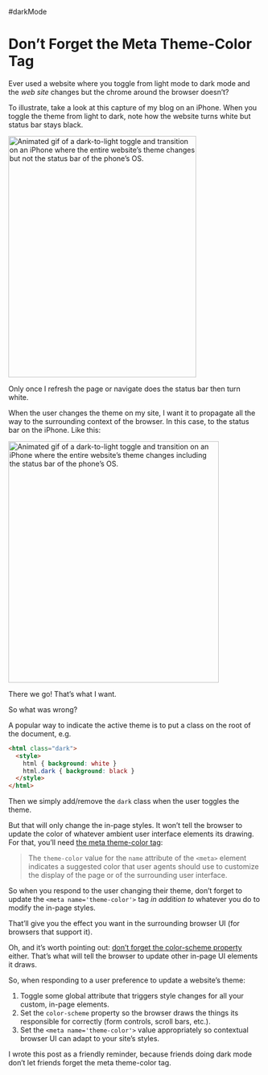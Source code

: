 #darkMode

# Don’t Forget the Meta Theme-Color Tag

Ever used a website where you toggle from light mode to dark mode and the _web site_ changes but the chrome around the browser doesn’t?

To illustrate, take a look at this capture of my blog on an iPhone. When you toggle the theme from light to dark, note how the website turns white but status bar stays black.

<img src="https://cdn.jim-nielsen.com/blog/2025/meta-theme-fail.gif" width="373" height="480" alt="Animated gif of a dark-to-light toggle and transition on an iPhone where the entire website’s theme changes but not the status bar of the phone’s OS." />

Only once I refresh the page or navigate does the status bar then turn white.

When the user changes the theme on my site, I want it to propagate all the way to the surrounding context of the browser. In this case, to the status bar on the iPhone. Like this:

<img src="https://cdn.jim-nielsen.com/blog/2025/meta-theme-success.gif" width="418" height="480" alt="Animated gif of a dark-to-light toggle and transition on an iPhone where the entire website’s theme changes including the status bar of the phone’s OS." />

There we go! That’s what I want.

So what was wrong?

A popular way to indicate the active theme is to put a class on the root of the document, e.g.

```html
<html class="dark">
  <style>
    html { background: white }
    html.dark { background: black }
  </style>
</html>
```

Then we simply add/remove the `dark` class when the user toggles the theme.

But that will only change the in-page styles. It won’t tell the browser to update the color of whatever ambient user interface elements its drawing. For that, you’ll need [the meta theme-color tag](https://developer.mozilla.org/en-US/docs/Web/HTML/Element/meta/name/theme-color):

> The `theme-color` value for the `name` attribute of the `<meta>` element indicates a suggested color that user agents should use to customize the display of the page or of the surrounding user interface.

So when you respond to the user changing their theme, don’t forget to update the `<meta name='theme-color'>` tag _in addition to_ whatever you do to modify the in-page styles.

That’ll give you the effect you want in the surrounding browser UI (for browsers that support it).

Oh, and it’s worth pointing out: [don’t forget the color-scheme property](https://blog.jim-nielsen.com/2020/color-scheme-property/) either. That’s what will tell the browser to update other in-page UI elements it draws.

So, when responding to a user preference to update a website’s theme:

1. Toggle some global attribute that triggers style changes for all your custom, in-page elements.
2. Set the `color-scheme` property so the browser draws the things its responsible for correctly (form controls, scroll bars, etc.).
3. Set the `<meta name='theme-color'>` value appropriately so contextual browser UI can adapt to your site’s styles.

I wrote this post as a friendly reminder, because friends doing dark mode don’t let friends forget the meta theme-color tag.